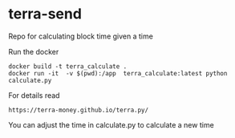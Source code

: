 # terra-send
Repo for calculating block time given a time

Run the docker
```
docker build -t terra_calculate .
docker run -it  -v $(pwd):/app  terra_calculate:latest python calculate.py
```
For details read
```
https://terra-money.github.io/terra.py/
```
You can adjust the time in calculate.py to calculate a new time
